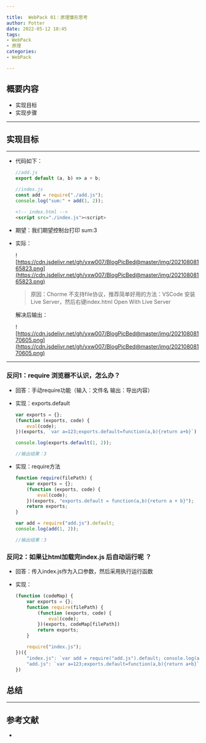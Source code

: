 ```yaml
---

title:  WebPack 01：原理雏形思考
author: Potter
date: 2022-05-12 18:45
tags: 
- WebPack
- 原理
categories: 
- WebPack

---
```


## 概要内容
- 实现目标
- 实现步骤

---

<!--more-->

## 实现目标

---

- 代码如下：
    
    ```jsx
    //add.js
    export default (a, b) => a + b;
    ```
    
    ```jsx
    //index.js
    const add = require("./add.js");
    console.log("sum:" + add(1, 2));
    ```
    
    ```html
    <!-- index.html -->
    <script src="./index.js"><script>
    ```
    
- 期望：我们期望控制台打印 sum:3
- 实际：
    
    ![https://cdn.jsdelivr.net/gh/yxw007/BlogPicBed@master/img/20210808165823.png](https://cdn.jsdelivr.net/gh/yxw007/BlogPicBed@master/img/20210808165823.png)
    
    > 原因：Chorme 不支持file协议，推荐简单好用的方法：VSCode 安装Live Server，然后右键index.html Open With Live Server
    > 
    
    解决后输出：
    
    ![https://cdn.jsdelivr.net/gh/yxw007/BlogPicBed@master/img/20210808170605.png](https://cdn.jsdelivr.net/gh/yxw007/BlogPicBed@master/img/20210808170605.png)
    

---

### 反问1：require 浏览器不认识，怎么办？

- 回答：手动require功能（输入：文件名  输出：导出内容）
- 实现：exports.default
    
    ```jsx
    var exports = {};
    (function (exports, code) {
        eval(code);
    })(exports, `var a=123;exports.default=function(a,b){return a+b}`)
    
    console.log(exports.default(1, 2));
    
    //输出结果：3
    ```
    
- 实现：require方法
    
    ```jsx
    function require(filePath) {
        var exports = {};
        (function (exports, code) {
            eval(code);
        })(exports, "exports.default = function(a,b){return a + b}");
        return exports;
    }
    
    var add = require("add.js").default;
    console.log(add(1, 2));
    
    //输出结果：3
    ```
    

### 反问2：如果让html加载完index.js 后自动运行呢 ？

- 回答：传入index.js作为入口参数，然后采用执行运行函数
- 实现：
    
    ```jsx
    (function (codeMap) {
        var exports = {};
        function require(filePath) {
            (function (exports, code) {
                eval(code);
            })(exports, codeMap[filePath])
            return exports;
        }
    
        require("index.js");
    })({
        "index.js": `var add = require("add.js").default; console.log(add(1,2));`,
        "add.js": `var a=123;exports.default=function(a,b){return a+b}`,
    })
    ```
    

## 总结

---

## 参考文献

- 

